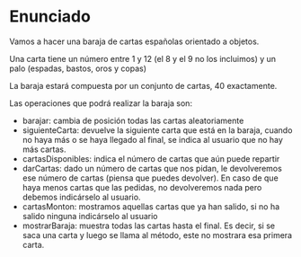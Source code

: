 
# Enunciado

Vamos a hacer una baraja de cartas españolas orientado a objetos.

Una carta tiene un número entre 1 y 12 (el 8 y el 9 no los incluimos) y un palo (espadas, bastos, oros y copas)

La baraja estará compuesta por un conjunto de cartas, 40 exactamente.

Las operaciones que podrá realizar la baraja son:

+ barajar: cambia de posición todas las cartas aleatoriamente
+ siguienteCarta: devuelve la siguiente carta que está en la baraja, cuando no haya más o se haya llegado al final, se indica al usuario que no hay más cartas.
+ cartasDisponibles: indica el número de cartas que aún puede repartir
+ darCartas: dado un número de cartas que nos pidan, le devolveremos ese número de cartas (piensa que puedes devolver). En caso de que haya menos cartas que las pedidas, no devolveremos nada pero debemos indicárselo al usuario.
+ cartasMonton: mostramos aquellas cartas que ya han salido, si no ha salido ninguna indicárselo al usuario
+ mostrarBaraja: muestra todas las cartas hasta el final. Es decir, si se saca una carta y luego se llama al método, este no mostrara esa primera carta.
